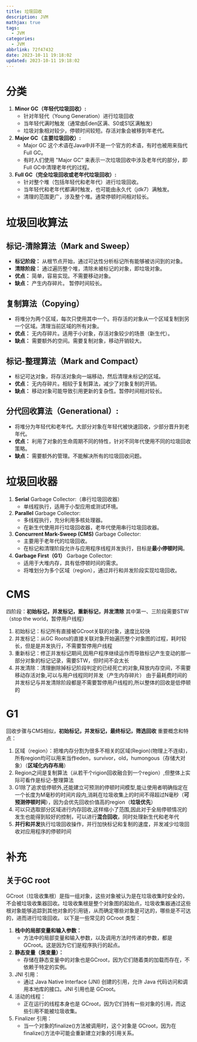 ```yaml
---
title: 垃圾回收
description: JVM
mathjax: true
tags:
  - JVM
categories:
  - JVM
abbrlink: 72f47432
date: 2023-10-11 19:18:02
updated: 2023-10-11 19:18:02
---
```

# 分类
1. **Minor GC（年轻代垃圾回收）:**
    - 针对年轻代（Young Generation）进行垃圾回收
    - 当年轻代满时触发（通常由Eden区满、S0或S1区满触发）
    - 垃圾对象相对较少，停顿时间较短。存活对象会被移到年老代。
2. **Major GC（主要垃圾回收）:**
    - Major GC 这个术语在Java中并不是一个官方的术语，有时也被用来指代Full GC。
    - 有时人们使用 "Major GC" 来表示一次垃圾回收中涉及老年代的部分，即Full GC中清理老年代的过程。
3. **Full GC（完全垃圾回收或老年代垃圾回收）:**
    - 针对整个堆（包括年轻代和老年代）进行垃圾回收。
    - 当年轻代和老年代都满时触发，也可能由永久代（jdk7）满触发。
    - 清理的范围更广，涉及整个堆。通常停顿时间相对较长。

# 垃圾回收算法
## 标记-清除算法（Mark and Sweep）
- **标记阶段：** 从根节点开始，通过可达性分析标记所有能够被访问到的对象。
- **清除阶段：** 通过遍历整个堆，清除未被标记的对象，即垃圾对象。
- **优点：** 简单，容易实现。不需要移动对象。
- **缺点：** 产生内存碎片。 暂停时间较长。
## **复制算法（Copying）**
- 将堆分为两个区域，每次只使用其中一个。将存活的对象从一个区域复制到另一个区域。清理当前区域的所有对象。
- **优点：** 无内存碎片。适用于小对象，存活对象较少的场景（新生代）。
- **缺点：** 需要额外的空间。需要复制对象，移动开销较大。
## **标记-整理算法（Mark and Compact）**
- 标记可达对象，将存活对象向一端移动，然后清理未标记的区域。
- **优点：** 无内存碎片。相较于复制算法，减少了对象复制的开销。
- **缺点：** 移动对象可能导致引用更新的复杂性。暂停时间相对较长。
## **分代回收算法（Generational）:**
- 将堆分为年轻代和老年代。大部分对象在年轻代被快速回收，少部分晋升到老年代。
- **优点：** 利用了对象的生命周期不同的特性，针对不同年代使用不同的垃圾回收策略。
- **缺点：** 需要额外的管理。不能解决所有的垃圾回收问题。
# 垃圾回收器
1. **Serial** Garbage Collector:（串行垃圾回收器）
    - 单线程执行，适用于小型应用或测试环境。
2. **Parallel** Garbage Collector:
	- 多线程执行，充分利用多核处理器。
    - 在新生代使用并行垃圾回收器，老年代使用串行垃圾回收器。
3. **Concurrent Mark-Sweep (CMS)** Garbage Collector:
    - 主要用于老年代的垃圾回收。
    - 在标记和清理阶段允许与应用程序线程并发执行，目标是**最小停顿时间**。
4. **Garbage First（G1）** Garbage Collector:
    - 适用于大堆内存，具有低停顿时间的需求。
    - 将堆划分为多个区域（region），通过并行和并发阶段实现垃圾回收。

# CMS
四阶段：**初始标记，并发标记，重新标记，并发清除**
其中第一、三阶段需要STW（stop the world，暂停用户线程）
1. 初始标记：标记所有直接被GCroot关联的对象，速度比较快
2. 并发标记：从GC Roots的直接关联对象开始遍历整个对象图的过程，耗时较长，但是是并发执行，不需要暂停用户线程
3. 重新标记：修正并发标记期间,因用户程序继续运作而导致标记产生变动的那一部分对象的标记记录，需要STW，但时间不会太长
4. 并发清除：清理删除掉标记阶段判定的已经死亡的对象,释放内存空间，不需要移动存活对象,可以与用户线程同时并发（产生内存碎片）
由于最耗费时间的并发标记与并发清除阶段都是不需要暂停用户线程的,所以整体的回收是低停顿的

# G1
回收步骤与CMS相似，**初始标记，并发标记，最终标记，筛选回收**
重要概念和特点：
1. 区域（region）：把堆内存分割为很多不相关的区域(Region)(物理上不连续)，所有region均可以用来当作eden，survivor，old，humongous（存储大对象）（**区域化内存布局**）
2. Region之间是复制算法（从若干个rigion回收融合到一个region）,但整体上实际可看作是标记-整理算法
3. G1除了追求低停顿外,还能建立可预测的停顿时间模型,能让使用者明确指定在一个长度为M毫秒的时间片段内,消耗在垃圾收集上的时间不得超过N毫秒（**可预测停顿时间**），因为会优先回收价值高的region（**垃圾优先**）
4. 可以只选取部分区域进行内存回收,这样缩小了范围,因此对于全局停顿情况的发生也能得到较好的控制，可以进行**混合回收**，同时处理新生代和老年代
5. **并行和并发**执行垃圾回收操作，并行加快标记和复制的速度，并发减少垃圾回收对应用程序的停顿时间

# 补充
## 关于GC root
GCroot（垃圾收集根）是指一组对象，这些对象被认为是在垃圾收集时安全的，不会被垃圾收集器回收。垃圾收集根是整个对象图的起始点，垃圾收集器通过这些根对象能够追踪到其他对象的引用链，从而确定哪些对象是可达的，哪些是不可达的，进而进行垃圾回收。
以下是一些常见的 GCroot 类型：
1. **栈中的局部变量和输入参数：**
    - 方法中的局部变量和输入参数，以及调用方法时传递的参数，都是GCroot。这是因为它们是程序执行的起点。
2. **静态变量（类变量）：**
    - 存储在静态变量中的对象也是GCroot，因为它们随着类的加载而存在，不依赖于特定的实例。
3. JNI 引用：
    - 通过 Java Native Interface (JNI) 创建的引用，允许 Java 代码访问和调用本地库的接口。JNI 引用也是 GCroot。
4. 活动的线程：
    - 正在运行的线程本身也是 GCroot，因为它们持有一些对象的引用，而这些引用不能被垃圾收集。
5. Finalizer 引用：
    - 当一个对象的finalize()方法被调用时，这个对象是 GCroot，因为在finalize()方法中可能会重新建立对象的引用关系。
